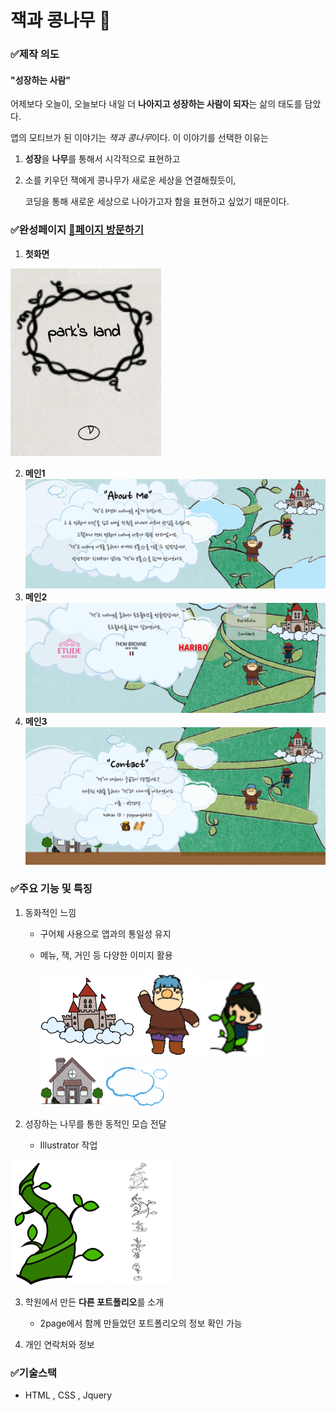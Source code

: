 # 잭과 콩나무 🌱  

### ✅제작 의도   
#### "성장하는 사람"   
 어제보다 오늘이, 오늘보다 내일 더 **나아지고 성장하는 사람이 되자**는 삶의 태도를 담았다.   

앱의 모티브가 된 이야기는 *잭과 콩나무*이다. 이 이야기를 선택한 이유는
1) **성장**을 **나무**를 통해서 시각적으로 표현하고   
2)  소를 키우던 잭에게 콩나무가 새로운 세상을 연결해줬듯이,   

    코딩을 통해 새로운 세상으로 나아가고자 함을 표현하고 싶었기 때문이다.   

###  ✅완성페이지   [🚀페이지 방문하기](https://ggang89.github.io/academy_main/)

1. **첫화면**

 <img src="image.png" height="300px"/>

2. **메인1**
![메인1](./img/readmeImg/page1.JPG)
3. **메인2**
![메인1](./img/readmeImg/page2.JPG)
4. **메인3**
![메인1](./img/readmeImg/page3.JPG)   

### ✅주요 기능 및 특징   
1. 동화적인 느낌     
   * 구어체 사용으로 앱과의 통일성 유지   
   * 메뉴, 잭, 거인 등 다양한 이미지 활용   

     <img src="./img/menu_ca_01.png" width="150px"/>
     <img src="./img/monster.gif" width="100px"/>
     <img src="./img/mo_ja_5.png" width="100px">   
     <img src="./img/house_01.png" width="100px">   
     <img src="./img/mouse_3.png" width="100px">   

2. 성장하는 나무를 통한 동적인 모습 전달   
   * Illustrator 작업  
 <img src="./img/mo_tree.png" height="200px"/>
<img src="./img/readmeImg/tree.JPG" height="200px"/> 

3. 학원에서 만든 **다른 포트폴리오**를 소개
    * 2page에서 함께 만들었던 포트폴리오의 정보 확인 가능

4. 개인 연락처와 정보 

  ### ✅기술스택   
  * HTML , CSS , Jquery